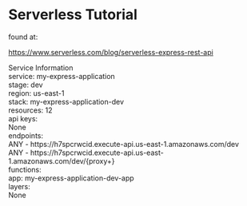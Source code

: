 # Serverless Tutorial

found at:<br>

https://www.serverless.com/blog/serverless-express-rest-api
<p>
Service Information<br>
service: my-express-application<br>
stage: dev<br>
region: us-east-1<br>
stack: my-express-application-dev<br>
resources: 12<br>
api keys:<br>
  None<br>
endpoints:<br>
  ANY - https://h7spcrwcid.execute-api.us-east-1.amazonaws.com/dev<br>
  ANY - https://h7spcrwcid.execute-api.us-east-1.amazonaws.com/dev/{proxy+}<br>
functions:<br>
  app: my-express-application-dev-app<br>
layers:<br>
  None
